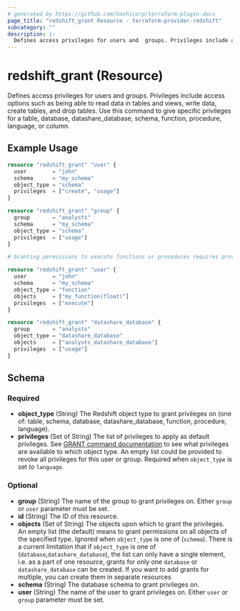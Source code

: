 ```yaml
---
# generated by https://github.com/hashicorp/terraform-plugin-docs
page_title: "redshift_grant Resource - terraform-provider-redshift"
subcategory: ""
description: |-
  Defines access privileges for users and  groups. Privileges include access options such as being able to read data in tables and views, write data, create tables, and drop tables. Use this command to give specific privileges for a table, database, datashare_database, schema, function, procedure, language, or column.
---
```


# redshift_grant (Resource)

Defines access privileges for users and  groups. Privileges include access options such as being able to read data in tables and views, write data, create tables, and drop tables. Use this command to give specific privileges for a table, database, datashare_database, schema, function, procedure, language, or column.

## Example Usage

```terraform
resource "redshift_grant" "user" {
  user        = "john"
  schema      = "my_schema"
  object_type = "schema"
  privileges  = ["create", "usage"]
}

resource "redshift_grant" "group" {
  group       = "analysts"
  schema      = "my_schema"
  object_type = "schema"
  privileges  = ["usage"]
}

# Granting permissions to execute functions or procedures requires providing their arguments' types

resource "redshift_grant" "user" {
  user        = "john"
  schema      = "my_schema"
  object_type = "function"
  objects     = ["my_function(float)"]
  privileges  = ["execute"]
}

resource "redshift_grant" "datashare_database" {
  group       = "analysts"
  object_type = "datashare_database"
  objects     = ["analysts_datashare_database"]
  privileges  = ["usage"]
}
```

<!-- schema generated by tfplugindocs -->
## Schema

### Required

- **object_type** (String) The Redshift object type to grant privileges on (one of: table, schema, database, datashare_database, function, procedure, language).
- **privileges** (Set of String) The list of privileges to apply as default privileges. See [GRANT command documentation](https://docs.aws.amazon.com/redshift/latest/dg/r_GRANT.html) to see what privileges are available to which object type. An empty list could be provided to revoke all privileges for this user or group. Required when `object_type` is set to `language`.

### Optional

- **group** (String) The name of the group to grant privileges on. Either `group` or `user` parameter must be set.
- **id** (String) The ID of this resource.
- **objects** (Set of String) The objects upon which to grant the privileges. An empty list (the default) means to grant permissions on all objects of the specified type. Ignored when `object_type` is one of (`schema`).  There is a current limitation that if `object_type` is one of (`database`,`datashare_database`), the list can only have a single element, i.e. as a part of one resource, grants for only one `database` or `datashare_database` can be created. If you want to add grants for multiple, you can create them in separate resources
- **schema** (String) The database schema to grant privileges on.
- **user** (String) The name of the user to grant privileges on. Either `user` or `group` parameter must be set.


